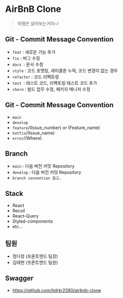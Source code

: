 # AirBnB Clone

> 여행은 살아보는거야~!

## Git - Commit Message Convention

- `feat` : 새로운 기능 추가
- `fix` : 버그 수정
- `docs `: 문서 수정
- `style` : 코드 포맷팅, 세미콜론 누락, 코드 변경이 없는 경우
- `refactor` : 코드 리펙토링
- `test `: 테스트 코드, 리펙토링 테스트 코드 추가
- `chore` : 빌드 업무 수정, 패키지 매니저 수정


## Git - Commit Message Convention
- `main`
- `develop`
- `feature`/(Issue_number) or (Feature_name)
- `hotfix`/(Issue_name)
- `error`/(Where)



## Branch 
- `main` : 다음 버전 커밋 Repository
- `develop` : 다음 버전 커밋 Repository
- `branch convention 참고`..


## Stack

- React
- Recoil
- React-Query
- Styled-components
- etc...

## 팀원

- 정다정 (프론트엔드 팀장)
- 김태현 (프론트엔드 팀원)

## Swagger

- https://github.com/tjdrkr2580/airbnb-clone
